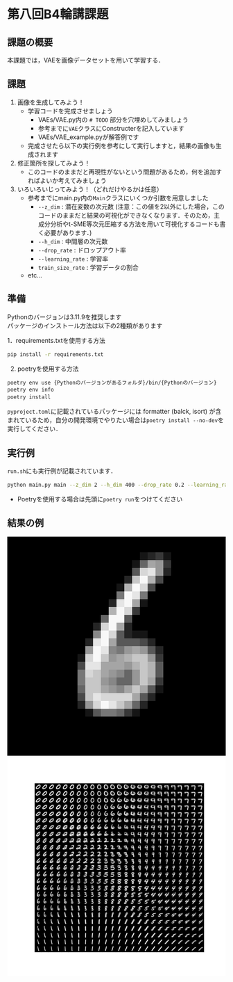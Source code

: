 # 第八回B4輪講課題



## 課題の概要

本課題では，VAEを画像データセットを用いて学習する．



## 課題

1. 画像を生成してみよう！
    - 学習コードを完成させましょう
        - VAEs/VAE.py内の `# TODO` 部分を穴埋めしてみましょう
        - 参考までに`VAE`クラスにConstructerを記入しています
        - VAEs/VAE_example.pyが解答例です
    - 完成させたら以下の実行例を参考にして実行しますと，結果の画像も生成されます
2. 修正箇所を探してみよう！
    - このコードのままだと再現性がないという問題があるため，何を追加すればよいか考えてみましょう
3. いろいろいじってみよう！（どれだけやるかは任意）
    - 参考までにmain.py内の`Main`クラスにいくつか引数を用意しました
        - `--z_dim` : 潜在変数の次元数 (注意：この値を2以外にした場合，このコードのままだと結果の可視化ができなくなります．そのため，主成分分析やt-SME等次元圧縮する方法を用いて可視化するコードも書く必要があります．)
        - `--h_dim` : 中間層の次元数
        - `--drop_rate` : ドロップアウト率
        - `--learning_rate` : 学習率
        - `train_size_rate` : 学習データの割合
    - etc...


## 準備
Pythonのバージョンは3.11.9を推奨します <br>
パッケージのインストール方法は以下の2種類があります

1．requirements.txtを使用する方法
```sh
pip install -r requirements.txt
```

2. poetryを使用する方法
```sh
poetry env use {Pythonのバージョンがあるフォルダ}/bin/{Pythonのバージョン}
poetry env info
poetry install 
```
`pyproject.toml`に記載されているパッケージには formatter (balck, isort) が含まれているため，自分の開発環境でやりたい場合は`poetry install --no-dev`を実行してください．

## 実行例
`run.sh`にも実行例が記載されています．
```sh
python main.py main --z_dim 2 --h_dim 400 --drop_rate 0.2 --learning_rate 0.001 --train_size_rate 0.8
```

- Poetryを使用する場合は先頭に`poetry run`をつけてください

## 結果の例

![Result1](images/walkthrough/z_2_0.gif)
![Result2](images/lattice_point/z_2.png)


